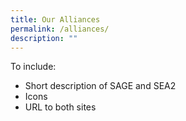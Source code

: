 ```yaml
---
title: Our Alliances
permalink: /alliances/
description: ""
---
```

To include:

* Short description of SAGE and SEA2
* Icons
* URL to both sites
